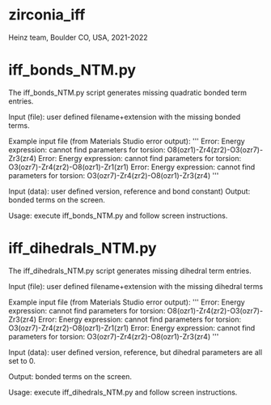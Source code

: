 # zirconia_iff
Heinz team, Boulder CO, USA, 2021-2022

# iff_bonds_NTM.py
The iff_bonds_NTM.py script generates missing quadratic bonded term entries.

Input (file): user defined filename+extension with the missing bonded terms. 

Example input file (from Materials Studio error output):
'''
Error: Energy expression: cannot find parameters for torsion: O8(ozr1)-Zr4(zr2)-O3(ozr7)-Zr3(zr4)
Error: Energy expression: cannot find parameters for torsion: O3(ozr7)-Zr4(zr2)-O8(ozr1)-Zr1(zr1)
Error: Energy expression: cannot find parameters for torsion: O3(ozr7)-Zr4(zr2)-O8(ozr1)-Zr3(zr4)
'''

Input (data): user defined version, reference and bond constant)
Output: bonded terms on the screen.

Usage: execute iff_bonds_NTM.py and follow screen instructions.

# iff_dihedrals_NTM.py

The iff_dihedrals_NTM.py script generates missing dihedral term entries.

Input (file): user defined filename+extension with the missing dihedral terms 

Example input file (from Materials Studio error output):
'''
Error: Energy expression: cannot find parameters for torsion: O8(ozr1)-Zr4(zr2)-O3(ozr7)-Zr3(zr4)
Error: Energy expression: cannot find parameters for torsion: O3(ozr7)-Zr4(zr2)-O8(ozr1)-Zr1(zr1)
Error: Energy expression: cannot find parameters for torsion: O3(ozr7)-Zr4(zr2)-O8(ozr1)-Zr3(zr4)
'''

Input (data): user defined version, reference, but dihedral parameters are all set to 0.

Output: bonded terms on the screen.

Usage: execute iff_dihedrals_NTM.py and follow screen instructions.
